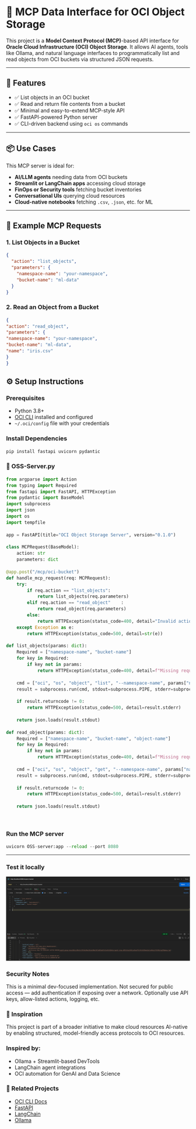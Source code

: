 # 🧠 MCP Data Interface for OCI Object Storage

This project is a **Model Context Protocol (MCP)**-based API interface for **Oracle Cloud Infrastructure (OCI) Object Storage**. It allows AI agents, tools like Ollama, and natural language interfaces to programmatically list and read objects from OCI buckets via structured JSON requests.

---

## 📌 Features

- ✅ List objects in an OCI bucket
- ✅ Read and return file contents from a bucket
- ✅ Minimal and easy-to-extend MCP-style API
- ✅ FastAPI-powered Python server
- ✅ CLI-driven backend using `oci os` commands

---

## 📦 Use Cases

This MCP server is ideal for:

- **AI/LLM agents** needing data from OCI buckets
- **Streamlit or LangChain apps** accessing cloud storage
- **FinOps or Security tools** fetching bucket inventories
- **Conversational UIs** querying cloud resources
- **Cloud-native notebooks** fetching `.csv`, `.json`, etc. for ML

---

## 🧪 Example MCP Requests

### 1. List Objects in a Bucket

```json
{
  "action": "list_objects",
  "parameters": {
    "namespace-name": "your-namespace",
    "bucket-name": "ml-data"
  }
}

```

### 2. Read an Object from a Bucket

```json
{
"action": "read_object",
"parameters": {
"namespace-name": "your-namespace",
"bucket-name": "ml-data",
"name": "iris.csv"
}
}
```

## ⚙️ Setup Instructions

### Prerequisites

- Python 3.8+
- [OCI CLI](https://docs.oracle.com/en-us/iaas/Content/API/SDKDocs/cliinstall.htm) installed and configured
- `~/.oci/config` file with your credentials

### Install Dependencies

```bash
pip install fastapi uvicorn pydantic
```

### 🐍 OSS-Server.py

```python
from argparse import Action
from typing import Required
from fastapi import FastAPI, HTTPException
from pydantic import BaseModel
import subprocess
import json
import os
import tempfile

app = FastAPI(title="OCI Object Storage Server", version="0.1.0")

class MCPRequest(BaseModel):
    action: str
    parameters: dict

@app.post("/mcp/oci-bucket")
def handle_mcp_request(req: MCPRequest):
    try: 
        if req.action == "list_objects":
            return list_objects(req.parameters)
        elif req.action == "read_object"    :
            return read_object(req.parameters)
        else:
            return HTTPException(status_code=400, detail="Invalid action")
    except Exception as e:
        return HTTPException(status_code=500, detail=str(e))
        
def list_objects(params: dict):
    Required = ["namespace-name", "bucket-name"]
    for key in Required:
        if key not in params:
            return HTTPException(status_code=400, detail=f"Missing required parameter: {key}")
        
    cmd = ["oci", "os", "object", "list", "--namespace-name", params["namespace-name"], "--bucket-name", params["bucket-name"], "--output", "json"]
    result = subprocess.run(cmd, stdout=subprocess.PIPE, stderr=subprocess.PIPE, text=True)

    if result.returncode != 0:
        return HTTPException(status_code=500, detail=result.stderr)
    
    return json.loads(result.stdout)

def read_object(params: dict):
    Required = ["namespace-name", "bucket-name", "object-name"]
    for key in Required:
        if key not in params:
            return HTTPException(status_code=400, detail=f"Missing required parameter: {key}")
        
    cmd = ["oci", "os", "object", "get", "--namespace-name", params["namespace-name"], "--bucket-name", params["bucket-name"], "--object-name", params["object-name"], "--output", "json"]
    result = subprocess.run(cmd, stdout=subprocess.PIPE, stderr=subprocess.PIPE, text=True)

    if result.returncode != 0:
        return HTTPException(status_code=500, detail=result.stderr)
    
    return json.loads(result.stdout)
    
            
```

### Run the MCP server

```python
uvicorn OSS-server:app --reload --port 8080
```
---

### Test it locally

![alt text](image.png)

### Security Notes

This is a minimal dev-focused implementation.
Not secured for public access — add authentication if exposing over a network.
Optionally use API keys, allow-listed actions, logging, etc.

### 🧠 Inspiration

This project is part of a broader initiative to make cloud resources AI-native by enabling structured, model-friendly access protocols to OCI resources.

### Inspired by:

- Ollama + Streamlit-based DevTools
- LangChain agent integrations
- OCI automation for GenAI and Data Science

### 🔗 Related Projects

- [OCI CLI Docs](https://docs.oracle.com/en-us/iaas/Content/API/SDKDocs/cliinstall.htm)
- [FastAPI](https://fastapi.tiangolo.com/)
- [LangChain](https://github.com/hwchase17/LangChain)
- [Ollama](https://ollama.com/)


